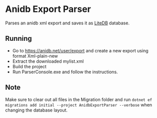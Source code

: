 # Anidb Export Parser
Parses an anidb xml export and saves it as [LiteDB](https://www.litedb.org/) database.

## Running
- Go to https://anidb.net/user/export and create a new export using format Xml-plain-new
- Extract the downloaded mylist.xml
- Build the project
- Run ParserConsole.exe and follow the instructions.

## Note
Make sure to clear out all files in the Migration folder and run ```dotnet ef migrations add initial --project AnidbExportParser --verbose``` when changing the database layout.